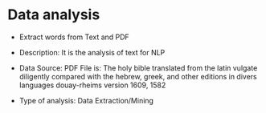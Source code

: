 # Data analysis
- Extract words from Text and PDF
- Description: It is the analysis of text for NLP
- Data Source:
PDF File is: The holy bible
translated from the latin vulgate
diligently compared with the hebrew, greek, and
other editions in divers languages
douay-rheims version
1609, 1582

- Type of analysis: Data Extraction/Mining
